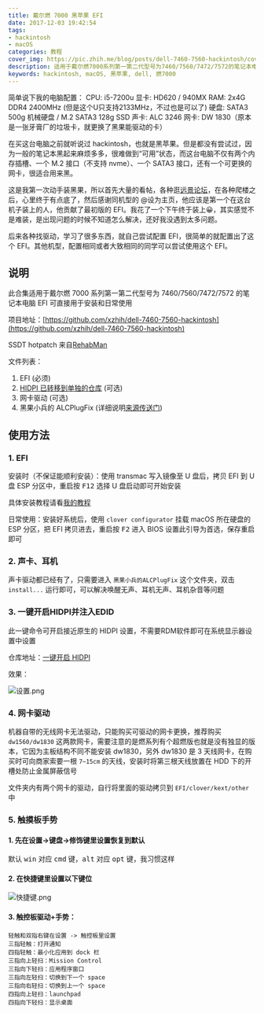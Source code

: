 ```yaml
---
title: 戴尔燃 7000 黑苹果 EFI
date: 2017-12-03 19:42:54
tags: 
- hackintosh
- macOS
categories: 教程
cover_img: https://pic.zhih.me/blog/posts/dell-7460-7560-hackintosh/cover.jpg
description: 适用于戴尔燃7000系列第一第二代型号为7460/7560/7472/7572的笔记本电脑，EFI可直接用于安装和日常使用
keywords: hackintosh, macOS, 黑苹果, dell, 燃7000
---
```


简单说下我的电脑配置：
CPU: i5-7200u
显卡: HD620 / 940MX
RAM: 2x4G DDR4 2400MHz (但是这个U只支持2133MHz，不过也是可以了)
硬盘: SATA3 500g 机械硬盘 / M.2 SATA3 128g SSD
声卡: ALC 3246
网卡: DW 1830（原本是一张牙膏厂的垃圾卡，就更换了黑果能驱动的卡）

在买这台电脑之前就听说过 hackintosh，也就是黑苹果。但是都没有尝试过，因为一般的笔记本黑起来麻烦多多，很难做到“可用”状态，而这台电脑不仅有两个内存插槽、一个 M.2 接口（不支持 nvme）、一个 SATA3 接口，还有一个可更换的网卡，很适合用来黑。

这是我第一次动手装黑果，所以首先大量的看帖，各种逛[远景论坛](http://bbs.pcbeta.com/forum.php?gid=86)，在各种爬楼之后，心里终于有点底了，然后感谢同机型的 @设为主页，他应该是第一个在这台机子装上的人，他贡献了最初版的 EFI。我花了一个下午终于装上😀，其实感觉不是难装，是出现问题的时候不知道怎么解决，还好我没遇到太多问题。

后来各种找驱动，学习了很多东西，就自己尝试配置 EFI，很简单的就配置出了这个 EFI。其他机型，配置相同或者大致相同的同学可以尝试使用这个 EFI。

## 说明

此合集适用于戴尔燃 7000 系列第一第二代型号为 7460/7560/7472/7572 的笔记本电脑
EFI 可直接用于安装和日常使用

项目地址：[https://github.com/xzhih/dell-7460-7560-hackintosh](https://github.com/xzhih/dell-7460-7560-hackintosh)

SSDT hotpatch 来自[RehabMan](https://github.com/RehabMan/OS-X-Clover-Laptop-Config) 

文件列表：

1. EFI (必须)
2. [HIDPI 已转移到单独的仓库](https://github.com/xzhih/one-key-hidpi) (可选)
3. 网卡驱动 (可选)
4. 黑果小兵的 ALCPlugFix (详细说明[来源传送门](https://github.com/daliansky/ALCPlugFix/blob/master/README.md))

## 使用方法

### 1. EFI

安装时（不保证能顺利安装）：使用 transmac 写入镜像至 U 盘后，拷贝 EFI 到 U 盘 ESP 分区中，重启按 <kbd>F12</kbd> 选择 U 盘启动即可开始安装

具体安装教程请看[我的教程](https://zhih.me/hackintosh-install-guide/)

日常使用：安装好系统后，使用 `clover configurator` 挂载 macOS 所在硬盘的 ESP 分区，把 EFI 拷贝进去，重启按 <kbd>F2</kbd> 进入 BIOS 设置此引导为首选，保存重启即可

### 2. 声卡、耳机

声卡驱动都已经有了，只需要进入 `黑果小兵的ALCPlugFix` 这个文件夹，双击 `install...` 运行即可，可以解决唤醒无声、耳机无声、耳机杂音等问题

### 3. 一键开启HIDPI并注入EDID

此一键命令可开启接近原生的 HIDPI 设置，不需要RDM软件即可在系统显示器设置中设置

仓库地址：[一键开启 HIDPI](https://github.com/xzhih/one-key-hidpi)

效果：

![设置.png](https://pic.zhih.me/blog/posts/one-key-hidpi/hidpi-setting.jpg)

### 4. 网卡驱动

机器自带的无线网卡无法驱动，只能购买可驱动的网卡更换，推荐购买 `dw1560/dw1830` 这两款网卡，需要注意的是燃系列有个超燃版也就是没有独显的版本，它因为主板结构不同不能安装 dw1830，另外 dw1830 是 3 天线网卡，在购买时可向商家索要一根 `7~15cm` 的天线，安装时将第三根天线放置在 HDD 下的开槽处防止金属屏蔽信号

文件夹内有两个网卡的驱动，自行将里面的驱动拷贝到 `EFI/clover/kext/other` 中

### 5. 触摸板手势

#### 1. 先在设置->键盘->修饰键里设置恢复到默认

默认 <kbd>win</kbd> 对应 <kbd>cmd</kbd> 键，<kbd>alt</kbd> 对应 <kbd>opt</kbd> 键，我习惯这样

#### 2. 在快捷键里设置以下键位

![快捷键.png](https://pic.zhih.me/blog/posts/dell-7460-7560-hackintosh/触控板快捷键.jpg)

#### 3. 触控板驱动+手势：

```
轻触和双指右键在设置 -> 触控板里设置
三指轻触：打开通知
四指轻触：最小化应用到 dock 栏
三指向上轻扫：Mission Control
三指向下轻扫：应用程序窗口
三指向左轻扫：切换到下一个 space
三指向右轻扫：切换到上一个 space
四指向上轻扫：launchpad
四指向下轻扫：显示桌面
```



